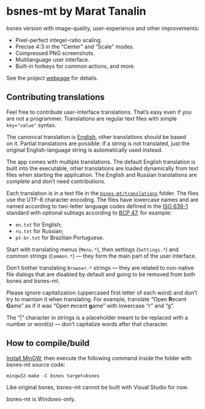 # bsnes-mt by Marat Tanalin

bsnes version with image-quality, user-experience and other improvements:

* Pixel-perfect integer-ratio scaling.
* Precise 4:3 in the “Center” and “Scale” modes.
* Compressed PNG screenshots.
* Multilanguage user interface.
* Built-in hotkeys for common actions, and more.

See the project [webpage](http://tanalin.com/en/projects/bsnes-mt/) for details.

## Contributing translations

Feel free to contribute user-interface translations. That’s easy even if you are not a programmer. Translations are regular text files with simple `key="value"` syntax.

The canonical translation is [English](https://github.com/Marat-Tanalin/bsnes-mt/blob/master/bsnes-mt/translations/en.txt), other translations should be based on&nbsp;it. Partial translations are possible: if a string is not translated, just the original English-language string is automatically used instead.

The app comes with multiple translations. The default English translation is built into the executable, other translations are loaded dynamically from text files when starting the application. The English and Russian translations are complete and don’t need contributions.

Each translation is in a text file in the [`bsnes-mt/translations`](https://github.com/Marat-Tanalin/bsnes-mt/blob/master/bsnes-mt/translations) folder. The files use the UTF-8 character encoding. The files have lowercase names and are named according to two-letter language codes defined in the [ISO 639-1](https://en.wikipedia.org/wiki/List_of_ISO_639-1_codes) standard with optional subtags according to [BCP&nbsp;47](https://tools.ietf.org/html/bcp47), for example:

* `en.txt` for English;
* `ru.txt` for Russian;
* `pt-br.txt` for Brazilian Portuguese.

Start with translating menus (`Menu.*`), then settings (`Settings.*`) and common strings (`Common.*`) — they form the main part of the user interface.

Don’t bother translating `Browser.*` strings — they are related to non-native file dialogs that are disabled by default and going to be removed from both bsnes and bsnes-mt.

Please ignore capitalization (uppercased first letter of each word) and don’t try to maintain it when translating. For example, translate “Open **R**ecent **G**ame” as if it was “Open **r**ecent **g**ame” with lowercase “r” and “g”.

The “|” character in strings is a placeholder meant to be replaced with a number or word(s) — don’t capitalize words after that character.

## How to compile/build

[Install MinGW](https://github.com/orlp/dev-on-windows/wiki/Installing-GCC--&-MSYS2), then execute the following command inside the folder with bsnes-mt source code:

```
mingw32-make -C bsnes target=bsnes
```

Like original bsnes, bsnes-mt cannot be built with Visual Studio for now.

bsnes-mt is Windows-only.